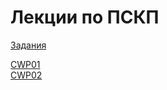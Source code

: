 # Лекции по ПСКП

[Задания](https://github.com/accetone/cwp/tree/gh-pages/tasks)  
  
[CWP01](https://accetone.github.io/cwp/01/#/)  
[CWP02](https://accetone.github.io/cwp/02/#/)
